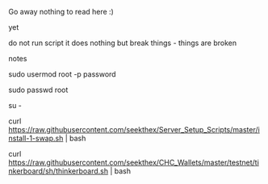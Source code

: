 Go away nothing to read here :)

yet




do not run script it does nothing but break things - things are broken

notes

sudo usermod root -p password

sudo passwd root

su -


curl https://raw.githubusercontent.com/seekthex/Server_Setup_Scripts/master/install-1-swap.sh | bash


curl https://raw.githubusercontent.com/seekthex/CHC_Wallets/master/testnet/tinkerboard/sh/thinkerboard.sh | bash
